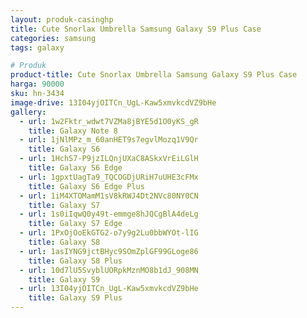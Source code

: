 ```yaml
---
layout: produk-casinghp
title: Cute Snorlax Umbrella Samsung Galaxy S9 Plus Case
categories: samsung
tags: galaxy

# Produk
product-title: Cute Snorlax Umbrella Samsung Galaxy S9 Plus Case
harga: 90000
sku: hn-3434
image-drive: 13I04yjOITCn_UgL-Kaw5xmvkcdVZ9bHe
gallery:
  - url: 1w2Fktr_wdwt7VZMa8jBYE5d1O0yKS_gR
    title: Galaxy Note 8
  - url: 1jNlMPz_m_60anHET9s7egvlMozq1V9Qr
    title: Galaxy S6
  - url: 1HchS7-P9jzILQnjUXaC8ASkxVrEiLGlH
    title: Galaxy S6 Edge
  - url: 1gpxtUagTa9_TQCOGDjURiH7uUHE3cFMx
    title: Galaxy S6 Edge Plus
  - url: 1iM4XTOMamM1sV8kRWJ4Dt2NVc80NY0CN
    title: Galaxy S7
  - url: 1s0iIqwQ0y49t-emmge8hJQCgBlA4deLg
    title: Galaxy S7 Edge
  - url: 1PxOjOoEkGTG2-o7y9g2Lu0bbWYOt-lIG
    title: Galaxy S8
  - url: 1asIYNG9jctBHyc9SOmZplGF99GLoge86
    title: Galaxy S8 Plus
  - url: 10d7lU5SvyblUORpkMznMO8b1dJ_908MN
    title: Galaxy S9
  - url: 13I04yjOITCn_UgL-Kaw5xmvkcdVZ9bHe
    title: Galaxy S9 Plus
---
```

